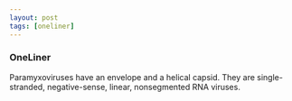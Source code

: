 ```yaml
---
layout: post
tags: [oneliner]
---
```



### OneLiner

Paramyxoviruses have an envelope and a helical capsid. They are single-stranded, negative-sense, linear, nonsegmented RNA viruses.
